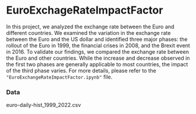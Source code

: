 # EuroExchageRateImpactFactor

In this project, we analyzed the exchange rate between the Euro and different countries. We examined the variation in the exchange rate between the Euro and the US dollar and identified three major phases: the rollout of the Euro in 1999, the financial crises in 2008, and the Brexit event in 2016. To validate our findings, we compared the exchange rate between the Euro and other countries. While the increase and decrease observed in the first two phases are generally applicable to most countries, the impact of the third phase varies. For more details, please refer to the `"EuroExchangeRateImpactFactor.ipynb"` file.

### Data
euro-daily-hist_1999_2022.csv
